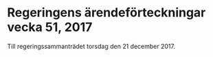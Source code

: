 # Regeringens ärendeförteckningar vecka 51, 2017

Till regeringssammanträdet torsdag den 21 december 2017\.
